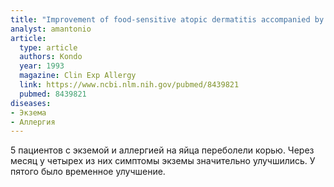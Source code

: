 ```yaml
---
title: "Improvement of food-sensitive atopic dermatitis accompanied by reduced lymphocyte responses to food antigen following natural measles virus infection"
analyst: amantonio
article:
  type: article
  authors: Kondo
  year: 1993
  magazine: Clin Exp Allergy
  link: https://www.ncbi.nlm.nih.gov/pubmed/8439821
  pubmed: 8439821
diseases:
- Экзема
- Аллергия
---
```


5 пациентов с экземой и аллергией на яйца переболели корью. Через месяц у четырех из них симптомы экземы значительно улучшились. У пятого было временное улучшение.
